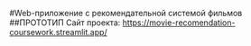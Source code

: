 #Web-приложение с рекомендательной системой фильмов
##ПРОТОТИП
Сайт проекта: https://movie-recomendation-coursework.streamlit.app/
